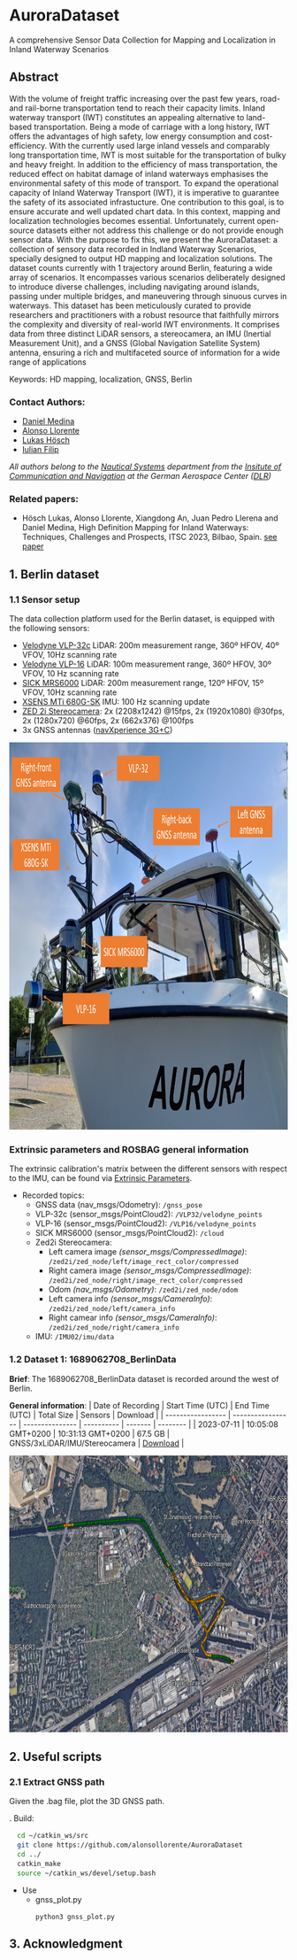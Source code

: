 # AuroraDataset
A comprehensive Sensor Data Collection for Mapping and Localization in Inland Waterway Scenarios

## Abstract

With the volume of freight traffic increasing over the past few years, road- and rail-borne transportation tend to reach their capacity limits. Inland waterway transport (IWT) constitutes an appealing alternative to land-based transportation. Being a mode of carriage with a long history, IWT offers the advantages of high safety, low energy consumption and cost- efficiency. With the currently used large inland vessels and comparably long transportation time, IWT is most suitable for the transportation of bulky and heavy freight. In addition to the efficiency of mass transportation, the reduced effect on habitat damage of inland waterways emphasises the environmental safety of this mode of transport. To expand the operational capacity of Inland Waterway Transport (IWT), it is imperative to guarantee the safety of its associated infrastucture. One contribution to this goal, is to ensure accurate and well updated chart data. In this context, mapping and localization technologies becomes essential. Unfortunately, current open-source datasets either not address this challenge or do not provide enough sensor data. With the purpose to fix this, we present the AuroraDataset: a collection of sensory data recorded in Indland Waterway Scenarios, specially designed to output HD mapping and localization solutions. The dataset counts currently with 1 trajectory around Berlin, featuring a wide array of scenarios. It encompasses various scenarios deliberately designed to introduce diverse challenges, including navigating around islands, passing under multiple bridges, and maneuvering through sinuous curves in waterways. This dataset has been meticulously curated to provide researchers and practitioners with a robust resource that faithfully mirrors the complexity and diversity of real-world IWT environments. It comprises data from three distinct LiDAR sensors, a stereocamera, an IMU (Inertial Measurement Unit), and a GNSS (Global Navigation Satellite System) antenna, ensuring a rich and multifaceted source of information for a wide range of applications

Keywords: HD mapping, localization, GNSS, Berlin

### Contact Authors:
- [Daniel Medina](https://scholar.google.com/citations?user=8Yd99BcAAAAJ&hl=es&oi=ao)
- [Alonso Llorente](https://github.com/alonsollorente)
- [Lukas Hösch](https://linkedin.com/in/lukas-hösch-ab8771241)
- [Iulian Filip](https://linkedin.com/in/iulianfilip)

_All authors belong to the [Nautical Systems](https://www.dlr.de/kn/desktopdefault.aspx/tabid-2204/admin-1/) department from the [Insitute of Communication and Navigation](https://www.dlr.de/kn/desktopdefault.aspx/tabid-17684/) at the German Aerospace Center ([DLR](https://www.dlr.de/de))_
### Related papers:
- Hösch Lukas, Alonso Llorente, Xiangdong An, Juan Pedro Llerena and Daniel Medina, High Definition Mapping for Inland Waterways: Techniques, Challenges and Prospects, ITSC 2023, Bilbao, Spain. [see paper](https://github.com/alonsollorente/AuroraDataset/blob/main/papers/2023_itsc_mapping_inlandwaterways.pdf)

## 1. Berlin dataset
### 1.1 Sensor setup
The data collection platform used for the Berlin dataset, is equipped with the following sensors:
- [Velodyne VLP-32c](https://icave2.cse.buffalo.edu/resources/sensor-modeling/VLP32CManual.pdf) LiDAR: 200m measurement range, 360º HFOV, 40º VFOV, 10Hz scanning rate
- [Velodyne VLP-16](https://velodynelidar.com/wp-content/uploads/2019/12/63-9243-Rev-E-VLP-16-User-Manual.pdf) LiDAR: 100m measurement range, 360º HFOV, 30º VFOV, 10 Hz scanning rate
- [SICK MRS6000](https://www.sick.com/my/en/lidar-sensors/3d-lidar-sensors/mrs6000/c/g448151) LiDAR: 200m measurement range, 120º HFOV, 15º VFOV, 10Hz scanning rate
- [XSENS MTi 680G-SK](https://www.xsens.com/hubfs/Downloads/Leaflets/MTi-680G.pdf) IMU: 100 Hz scanning update
- [ZED 2i Stereocamera](https://www.stereolabs.com/assets/datasheets/zed-2i-datasheet-feb2022.pdf): 2x (2208x1242) @15fps, 2x (1920x1080) @30fps, 2x (1280x720) @60fps, 2x (662x376) @100fps
- 3x GNSS antennas ([navXperience 3G+C](https://navxperience.com/?portfolio=3gc-maritime))

<img src="img/sensor_setup_aurora.PNG" width="945" height="700">

### Extrinsic parameters and ROSBAG general information
The extrinsic calibration's matrix between the different sensors with respect to the IMU, can be found via [Extrinsic Parameters](https://github.com/alonsollorente/AuroraDataset/blob/main/calibration_aurora/calibration_aurora.txt).

- Recorded topics:
  - GNSS data (nav_msgs/Odometry): ```/gnss_pose```
  - VLP-32c (sensor_msgs/PointCloud2): ```/VLP32/velodyne_points```
  - VLP-16 (sensor_msgs/PointCloud2): ```/VLP16/velodyne_points```
  - SICK MRS6000 (sensor_msgs/PointCloud2): ```/cloud```
  - Zed2i Stereocamera:
     - Left camera image _(sensor_msgs/CompressedImage)_: ```/zed2i/zed_node/left/image_rect_color/compressed```
     - Right camera image _(sensor_msgs/CompressedImage)_: ```/zed2i/zed_node/right/image_rect_color/compressed```
     - Odom _(nav_msgs/Odometry)_: ```/zed2i/zed_node/odom```
     - Left camera info _(sensor_msgs/CameraInfo)_: ```/zed2i/zed_node/left/camera_info```
     - Right camear info _(sensor_msgs/CameraInfo)_: ```/zed2i/zed_node/right/camera_info```
  - IMU: ```/IMU02/imu/data```
 
### 1.2 Dataset 1: 1689062708_BerlinData
**Brief**: The 1689062708_BerlinData dataset is recorded around the west of Berlin.

**General information**:
| Date of Recording | Start Time (UTC) | End Time (UTC) | Total Size | Sensors | Download |
| ----------------- | ----------------- | --------------- | ---------- | ------- | -------- |
| 2023-07-11        | 10:05:08 GMT+0200        | 10:31:13 GMT+0200        | 67.5 GB     | GNSS/3xLiDAR/IMU/Stereocamera       | [Download](link) |

<img src="img/dataset1_figure1.PNG" width="945" height="500">

## 2. Useful scripts
### 2.1 Extract GNSS path
Given the .bag file, plot the 3D GNSS path.

. Build:
```bash
  cd ~/catkin_ws/src
  git clone https://github.com/alonsollorente/AuroraDataset
  cd ../
  catkin_make
  source ~/catkin_ws/devel/setup.bash
  ```
- Use
   - gnss_plot.py
     ```
     python3 gnss_plot.py
     ```

## 3. Acknowledgment


